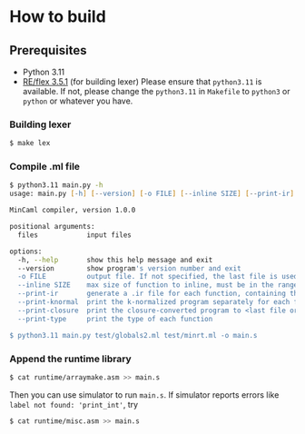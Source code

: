 # How to build

## Prerequisites
- Python 3.11
- [RE/flex 3.5.1](https://github.com/Genivia/RE-flex) (for building lexer)
Please ensure that `python3.11` is available. If not, please change the `python3.11` in `Makefile` to `python3` or `python` or whatever you have.


### Building lexer
```zsh
$ make lex
```

### Compile .ml file
```zsh
$ python3.11 main.py -h
usage: main.py [-h] [--version] [-o FILE] [--inline SIZE] [--print-ir] [--print-knormal] [--print-closure] [--print-type] files [files ...]

MinCaml compiler, version 1.0.0

positional arguments:
  files            input files

options:
  -h, --help       show this help message and exit
  --version        show program's version number and exit
  -o FILE          output file. If not specified, the last file is used with the .s extension
  --inline SIZE    max size of function to inline, must be in the range [0, 20]. default 20.
  --print-ir       generate a .ir file for each function, containing the HIR, LIR, and the register allocation result.
  --print-knormal  print the k-normalized program separately for each file
  --print-closure  print the closure-converted program to <last file or '-o'-specified file>.closure.ml
  --print-type     print the type of each function

$ python3.11 main.py test/globals2.ml test/minrt.ml -o main.s 
```
### Append the runtime library
```zsh
$ cat runtime/arraymake.asm >> main.s
```
Then you can use simulator to run `main.s`. If simulator reports errors like `label not found: 'print_int'`, try
```zsh
$ cat runtime/misc.asm >> main.s
```
